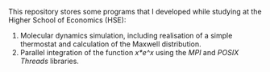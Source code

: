 This repository stores some programs that I developed while studying at the Higher School of Economics (HSE):

1. Molecular dynamics simulation, including realisation of a simple thermostat and calculation of the Maxwell distribution.
2. Parallel integration of the function _x*e^x_ using the _MPI_ and _POSIX Threads_ libraries.
